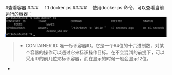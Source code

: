 #查看容器
####&emsp; 1.1 docker ps
#####&emsp; 使用docker ps 命令，可以查看当前运行的容器：
![](/assets/9.png)
> * CONTAINER ID: 唯一标识容器ID。它是一个64位的十六进制数，对某个容器的操作可以通过它来标识操作目标。在不会混淆的前提下，可以采用ID的前几位来标识容器，而在显示的时候一般会显示12位。
  * 